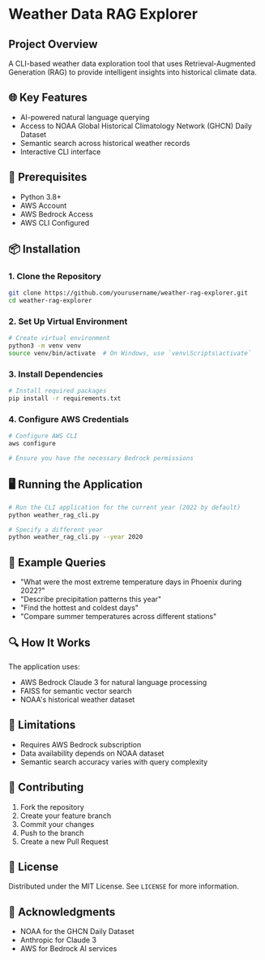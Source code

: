 # Weather Data RAG Explorer

## Project Overview

A CLI-based weather data exploration tool that uses Retrieval-Augmented Generation (RAG) to provide intelligent insights into historical climate data.

## 🌐 Key Features

- AI-powered natural language querying
- Access to NOAA Global Historical Climatology Network (GHCN) Daily Dataset
- Semantic search across historical weather records
- Interactive CLI interface

## 🚀 Prerequisites

- Python 3.8+
- AWS Account
- AWS Bedrock Access
- AWS CLI Configured

## 📦 Installation

### 1. Clone the Repository

```bash
git clone https://github.com/yourusername/weather-rag-explorer.git
cd weather-rag-explorer
```

### 2. Set Up Virtual Environment

```bash
# Create virtual environment
python3 -m venv venv
source venv/bin/activate  # On Windows, use `venv\Scripts\activate`
```

### 3. Install Dependencies

```bash
# Install required packages
pip install -r requirements.txt
```

### 4. Configure AWS Credentials

```bash
# Configure AWS CLI
aws configure

# Ensure you have the necessary Bedrock permissions
```

## 🖥️ Running the Application

```bash
# Run the CLI application for the current year (2022 by default)
python weather_rag_cli.py

# Specify a different year
python weather_rag_cli.py --year 2020
```

## 🌟 Example Queries

- "What were the most extreme temperature days in Phoenix during 2022?"
- "Describe precipitation patterns this year"
- "Find the hottest and coldest days"
- "Compare summer temperatures across different stations"

## 🔍 How It Works

The application uses:
- AWS Bedrock Claude 3 for natural language processing
- FAISS for semantic vector search
- NOAA's historical weather dataset

## 🚧 Limitations

- Requires AWS Bedrock subscription
- Data availability depends on NOAA dataset
- Semantic search accuracy varies with query complexity

## 🤝 Contributing

1. Fork the repository
2. Create your feature branch
3. Commit your changes
4. Push to the branch
5. Create a new Pull Request

## 📄 License

Distributed under the MIT License. See `LICENSE` for more information.

## 🙏 Acknowledgments

- NOAA for the GHCN Daily Dataset
- Anthropic for Claude 3
- AWS for Bedrock AI services